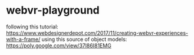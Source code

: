 # webvr-playground

following this tutorial: https://www.webdesignerdepot.com/2017/11/creating-webvr-experiences-with-a-frame/
using this source of object models: https://poly.google.com/view/37l86I81EMG

